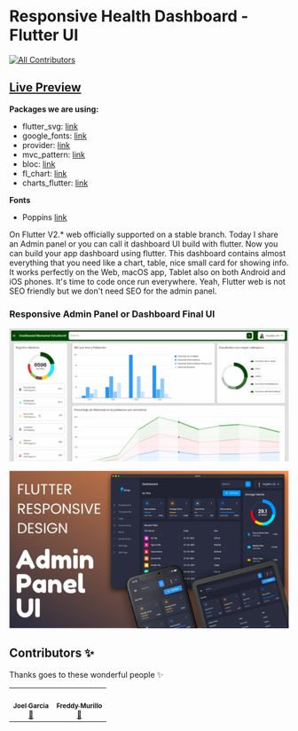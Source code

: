 # Responsive Health Dashboard - Flutter UI
<!-- ALL-CONTRIBUTORS-BADGE:START - Do not remove or modify this section -->
[![All Contributors](https://img.shields.io/badge/all_contributors-2-orange.svg?style=flat-square)](#contributors-)
<!-- ALL-CONTRIBUTORS-BADGE:END -->

## [Live Preview](https://abuanwar072.github.io/Flutter-Responsive-Admin-Panel-or-Dashboard/#/)

**Packages we are using:**

- flutter_svg: [link](https://pub.dev/packages/flutter_svg)
- google_fonts: [link](https://pub.dev/packages/google_fonts)
- provider: [link](https://pub.dev/packages/provider)
- mvc_pattern: [link](https://pub.dev/packages/provider)
- bloc: [link](https://pub.dev/packages/provider)
- fl_chart: [link](https://pub.dev/packages/provider)
- charts_flutter: [link](https://pub.dev/packages/provider)

**Fonts**

- Poppins [link](https://fonts.google.com/specimen/Poppins)

<!-- ## [Watch it on YouTube](https://youtu.be/_uOgXpEHNbc) -->

On Flutter V2.* web officially supported on a stable branch. Today I share an Admin panel or you can call it dashboard UI build with flutter.  Now you can build your app dashboard using flutter. This dashboard contains almost everything that you need like a chart, table, nice small card for showing info. 
It works perfectly on the Web, macOS app, Tablet also on both Android and iOS phones. It's time to code once run everywhere. Yeah, Flutter web is not SEO friendly but we don't need SEO for the admin panel.

### Responsive Admin Panel or Dashboard Final UI

![Preview](/imgFolio/main.png)

![App UI](/ui.png)

## Contributors ✨

Thanks goes to these wonderful people ✨

<!-- ALL-CONTRIBUTORS-LIST:START - Do not remove or modify this section -->
<!-- prettier-ignore-start -->
<!-- markdownlint-disable -->
<table>
  <tr>
    <td align="center"><a href="https://github.com/simon1tan"><img src="https://avatars.githubusercontent.com/u/64610867?v=4" width="100px;" alt=""/><br /><sub><b>Joel Garcia</b></sub></a><br /><a href="https://github.com/JoelGarcia99" title="Bug reports">🐛</a></td>
    <td align="center"><a href="https://github.com/FreddyMurillo23"><img src="https://avatars.githubusercontent.com/u/71042478?v=4" width="100px;" alt=""/><br /><sub><b>Freddy Murillo</b></sub></a><br /><a href="https://github.com/FreddyMurillo23" title="Bug reports">🐛</a></td>
  </tr>
</table>

<!-- markdownlint-restore -->
<!-- prettier-ignore-end -->

<!-- ALL-CONTRIBUTORS-LIST:END -->
<!-- 
This project follows the [all-contributors](https://github.com/all-contributors/all-contributors) specification. Contributions of any kind welcome! -->